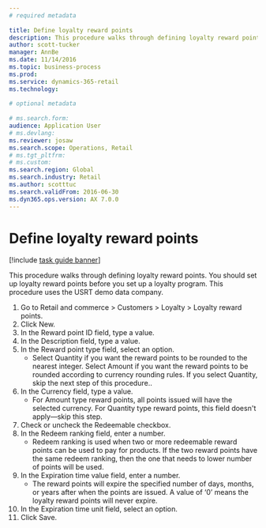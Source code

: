 ```yaml
--- 
# required metadata 
 
title: Define loyalty reward points
description: This procedure walks through defining loyalty reward points. 
author: scott-tucker
manager: AnnBe 
ms.date: 11/14/2016
ms.topic: business-process 
ms.prod:  
ms.service: dynamics-365-retail 
ms.technology:  
 
# optional metadata 
 
# ms.search.form:   
audience: Application User 
# ms.devlang:  
ms.reviewer: josaw
ms.search.scope: Operations, Retail 
# ms.tgt_pltfrm:  
# ms.custom:  
ms.search.region: Global
ms.search.industry: Retail
ms.author: scotttuc
ms.search.validFrom: 2016-06-30 
ms.dyn365.ops.version: AX 7.0.0 
---
```

# Define loyalty reward points

[!include [task guide banner](../includes/task-guide-banner.md)]

This procedure walks through defining loyalty reward points. You should set up loyalty reward points before you set up a loyalty program. This procedure uses the USRT demo data company.

1. Go to Retail and commerce > Customers > Loyalty > Loyalty reward points.
2. Click New.
3. In the Reward point ID field, type a value.
4. In the Description field, type a value.
5. In the Reward point type field, select an option.
    * Select Quantity if you want the reward points to be rounded to the nearest integer. Select Amount if you want the reward points to be rounded according to currency rounding rules. If you select Quantity, skip the next step of this procedure..  
6. In the Currency field, type a value.
    * For Amount type reward points, all points issued will have the selected currency. For Quantity type reward points, this field doesn't apply—skip this step.  
7. Check or uncheck the Redeemable checkbox.
8. In the Redeem ranking field, enter a number.
    * Redeem ranking is used when two or more redeemable reward points can be used to pay for products. If the two reward points have the same redeem ranking, then the one that needs to lower number of points will be used.  
9. In the Expiration time value field, enter a number.
    * The reward points will expire the specified number of days, months, or years after when the points are issued. A value of ‘0’ means the loyalty reward points will never expire.  
10. In the Expiration time unit field, select an option.
11. Click Save.

